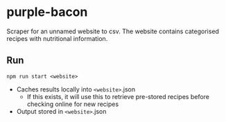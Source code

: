 # purple-bacon
Scraper for an unnamed website to csv.  The website contains categorised recipes with nutritional information.

## Run
```npm run start <website>```

* Caches results locally into `<website>`.json
  * If this exists, it will use this to retrieve pre-stored recipes before checking online for new recipes
* Output stored in `<website>`.json
